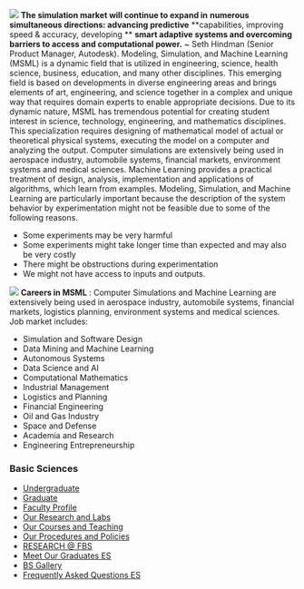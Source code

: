 ![](https://giki.edu.pk/wp-content/uploads/2022/05/ModelingSimulationMachine-Learning-300x186.png)
**The simulation market will continue to expand in**
**numerous simultaneous directions: advancing predictive**
**capabilities, improving speed & accuracy, developing **
**smart adaptive systems and overcoming barriers to access and computational power.**
~ Seth Hindman (Senior Product Manager, Autodesk).
Modeling, Simulation, and Machine Learning (MSML) is a dynamic field that is utilized in engineering, science, health science, business, education, and many other disciplines. This emerging field is based on developments in diverse engineering areas and brings elements of art, engineering, and science together in a complex and unique way that requires domain experts to enable appropriate decisions. Due to its dynamic nature, MSML has tremendous potential for creating student interest in science, technology, engineering, and mathematics disciplines. This specialization requires designing of mathematical model of actual or theoretical physical systems, executing the model on a computer and analyzing the output. Computer simulations are extensively being used in aerospace industry, automobile systems, financial markets, environment systems and medical sciences. Machine Learning provides a practical treatment of design, analysis, implementation and applications of algorithms, which learn from examples. Modeling, Simulation, and Machine Learning are particularly important because the description of the system behavior by experimentation might not be feasible due to some of the following reasons.
  * Some experiments may be very harmful
  * Some experiments might take longer time than expected and may also be very costly
  * There might be obstructions during experimentation
  * We might not have access to inputs and outputs.


![](https://giki.edu.pk/fbs/fes-undergraduate/semiconductors-and-microelectronics/)
**Careers in MSML** : Computer Simulations and Machine Learning are extensively being used in aerospace industry, automobile systems, financial markets, logistics planning, environment systems and medical sciences. Job market includes:
  * Simulation and Software Design
  * Data Mining and Machine Learning
  * Autonomous Systems
  * Data Science and AI
  * Computational Mathematics
  * Industrial Management
  * Logistics and Planning
  * Financial Engineering
  * Oil and Gas Industry
  * Space and Defense
  * Academia and Research
  * Engineering Entrepreneurship


### Basic Sciences
  * [Undergraduate](https://giki.edu.pk/fbs/fes-undergraduate/)
  * [Graduate](https://giki.edu.pk/fbs/fes-graduate/)
  * [Faculty Profile](https://giki.edu.pk/fbs/es-faculty-profile/)
  * [Our Research and Labs](https://giki.edu.pk/fes-labs-and-facilities/)
  * [Our Courses and Teaching](https://giki.edu.pk/our-courses-and-teaching/)
  * [Our Procedures and Policies](https://giki.edu.pk/our-procedures-and-policies/)
  * [RESEARCH @ FBS](https://giki.edu.pk/fbs/research-fes/)
  * [Meet Our Graduates ES](https://giki.edu.pk/meet-our-graduates-es/)
  * [BS Gallery](https://giki.edu.pk/fbs/es-gallery/)
  * [Frequently Asked Questions ES](https://giki.edu.pk/fbs/frequently-asked-questions-es/)


